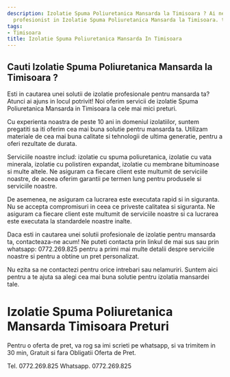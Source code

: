 ```yaml
---
description: Izolatie Spuma Poliuretanica Mansarda la Timisoara ? Ai nevoie de un
  profesionist in Izolatie Spuma Poliuretanica Mansarda la Timisoara. tel. 0772.269.825
tags:
- Timisoara
title: Izolatie Spuma Poliuretanica Mansarda In Timisoara
---
```



## Cauti Izolatie Spuma Poliuretanica Mansarda la Timisoara ?

Esti in cautarea unei solutii de izolatie profesionale pentru mansarda ta? Atunci ai ajuns in locul potrivit! Noi oferim servicii de izolatie Spuma Poliuretanica Mansarda in Timisoara la cele mai mici preturi. 

Cu experienta noastra de peste 10 ani in domeniul izolatiilor, suntem pregatiti sa iti oferim cea mai buna solutie pentru mansarda ta. Utilizam materiale de cea mai buna calitate si tehnologii de ultima generatie, pentru a oferi rezultate de durata.

Serviciile noastre includ: izolatie cu spuma poliuretanica, izolatie cu vata minerala, izolatie cu polistiren expandat, izolatie cu membrane bituminoase si multe altele. Ne asiguram ca fiecare client este multumit de serviciile noastre, de aceea oferim garantii pe termen lung pentru produsele si serviciile noastre.

De asemenea, ne asiguram ca lucrarea este executata rapid si in siguranta. Nu se accepta compromisuri in ceea ce priveste calitatea si siguranta. Ne asiguram ca fiecare client este multumit de serviciile noastre si ca lucrarea este executata la standardele noastre inalte.

Daca esti in cautarea unei solutii profesionale de izolatie pentru mansarda ta, contacteaza-ne acum! Ne puteti contacta prin linkul de mai sus sau prin whatsapp: 0772.269.825 pentru a primi mai multe detalii despre serviciile noastre si pentru a obtine un pret personalizat. 

Nu ezita sa ne contactezi pentru orice intrebari sau nelamuriri. Suntem aici pentru a te ajuta sa alegi cea mai buna solutie pentru izolatia mansardei tale.

# Izolatie Spuma Poliuretanica Mansarda Timisoara Preturi
Pentru o oferta de pret, va rog sa imi scrieti pe whatsapp, si va trimitem in 30 min, Gratuit si fara Obligatii Oferta de Pret.

Tel. 0772.269.825
Whatsapp. 0772.269.825